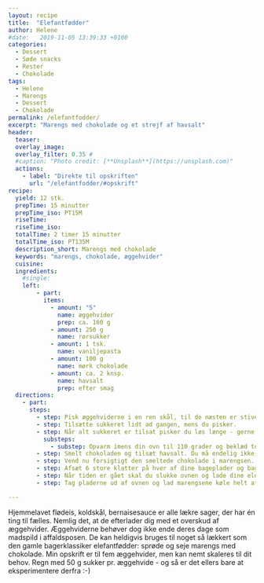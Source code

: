 ```yaml
---
layout: recipe
title:  "Elefantfødder"
author: Helene
#date:   2019-11-05 13:39:33 +0100
categories:  
  - Dessert
  - Søde snacks
  - Rester
  - Chokolade  
tags: 
  - Helene
  - Marengs
  - Dessert
  - Chokolade
permalink: /elefantfodder/
excerpt: "Marengs med chokolade og et strejf af havsalt"
header:
  teaser: 
  overlay_image: 
  overlay_filter: 0.35 # 
  #caption: "Photo credit: [**Unsplash**](https://unsplash.com)"
  actions:
    - label: "Direkte til opskriften"
      url: "/elefantfodder/#opskrift"
recipe:
  yield: 12 stk.
  prepTime: 15 minutter
  prepTime_iso: PT15M
  riseTime:
  riseTime_iso: 
  totalTime: 2 timer 15 minutter
  totalTime_iso: PT135M
  description_short: Marengs med chokolade
  keywords: "marengs, chokolade, æggehvider"
  cuisine: 
  ingredients:
    #single:  
    left: 
        - part:  
          items:
            - amount: "5"
              name: æggehvider
              prep: ca. 160 g
            - amount: 250 g
              name: rørsukker     
            - amount: 1 tsk.   
              name: vaniljepasta     
            - amount: 100 g 
              name: mørk chokolade     
            - amount: ca. 2 knsp. 
              name: havsalt  
              prep: efter smag
  directions:
    - part: 
      steps:
        - step: Pisk æggehviderne i en ren skål, til de næsten er stive.
        - step: Tilsætte sukkeret lidt ad gangen, mens du pisker.
        - step: Når alt sukkeret er tilsat pisker du løs længe - gerne 5-10 minuttter, så sukkeret kan blive ordentligt opløst, da det giver den lækreste marengs.
          substeps:
            - substep: Opvarm imens din ovn til 110 grader og beklæd to bageplader med bagepapir eller silikonemåtter.
        - step: Smelt chokoladen og tilsæt havsalt. Du må endelig ikke bruge for meget, så smag dig frem.
        - step: Vend nu forsigtigt den smeltede chokolade i marengsen. Massen skal ikke være ensartet, men en blanding af brune og hvide nuancer. 
        - step: Afsæt 6 store klatter på hver af dine bageplader og bag dem i ovnen i 1 ½ time.
        - step: Når tiden er gået skal du slukke ovnen og lade dine elefantfødder stå til tørre i yderligere 1 time.
        - step: Tag pladerne ud af ovnen og lad marengsene køle helt af på en bagerist inden du putter dem i en lufttæt beholder.

---
```


Hjemmelavet flødeis, koldskål, bernaisesauce er alle lækre sager, der har én ting til fælles. Nemlig det, at de efterlader dig med et overskud af æggehvider. Æggehviderne behøver dog ikke ende deres dage som madspild i affaldsposen. De kan heldigvis bruges til noget så lækkert som den gamle bagerklassiker elefantfødder: sprøde og seje marengs med chokolade. Min opskrift er til fem æggehvider, men kan nemt skaleres til dit behov. Regn med 50 g sukker pr. æggehvide - og så er det ellers bare at eksperimentere derfra :-)
